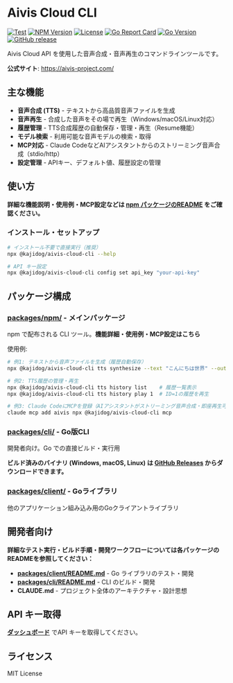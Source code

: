# Aivis Cloud CLI

[![Test](https://github.com/kajidog/aivis-cloud-cli/actions/workflows/test.yml/badge.svg)](https://github.com/kajidog/aivis-cloud-cli/actions/workflows/test.yml) [![NPM Version](https://img.shields.io/npm/v/@kajidog/aivis-cloud-cli.svg)](https://www.npmjs.com/package/@kajidog/aivis-cloud-cli) [![License](https://img.shields.io/github/license/kajidog/aivis-cloud-cli.svg)](https://github.com/kajidog/aivis-cloud-cli/blob/main/LICENSE) [![Go Report Card](https://goreportcard.com/badge/github.com/kajidog/aivis-cloud-cli/packages/client)](https://goreportcard.com/report/github.com/kajidog/aivis-cloud-cli/packages/client) [![Go Version](https://img.shields.io/badge/go-1.23-blue.svg)](https://go.dev/dl/) [![GitHub release](https://img.shields.io/github/v/release/kajidog/aivis-cloud-cli)](https://github.com/kajidog/aivis-cloud-cli/releases/latest)

Aivis Cloud API を使用した音声合成・音声再生のコマンドラインツールです。

**公式サイト**: https://aivis-project.com/

## 主な機能

- **音声合成 (TTS)** - テキストから高品質音声ファイルを生成
- **音声再生** - 合成した音声をその場で再生（Windows/macOS/Linux対応）  
- **履歴管理** - TTS合成履歴の自動保存・管理・再生（Resume機能）
- **モデル検索** - 利用可能な音声モデルの検索・取得
- **MCP対応** - Claude CodeなどAIアシスタントからのストリーミング音声合成（stdio/http）
- **設定管理** - APIキー、デフォルト値、履歴設定の管理

## 使い方

**詳細な機能説明・使用例・MCP設定などは [npm パッケージのREADME](./packages/npm/README.md) をご確認ください。**

### インストール・セットアップ

```bash
# インストール不要で直接実行（推奨）
npx @kajidog/aivis-cloud-cli --help

# API キー設定
npx @kajidog/aivis-cloud-cli config set api_key "your-api-key"
```

## パッケージ構成

### [packages/npm/](./packages/npm/) - **メインパッケージ**
npm で配布される CLI ツール。**機能詳細・使用例・MCP設定はこちら**

使用例:
```bash
# 例1: テキストから音声ファイルを生成（履歴自動保存）
npx @kajidog/aivis-cloud-cli tts synthesize --text "こんにちは世界" --output "output.wav"

# 例2: TTS履歴の管理・再生
npx @kajidog/aivis-cloud-cli tts history list    # 履歴一覧表示
npx @kajidog/aivis-cloud-cli tts history play 1  # ID=1の履歴を再生

# 例3: Claude CodeにMCPを登録（AIアシスタントがストリーミング音声合成・即座再生可能）
claude mcp add aivis npx @kajidog/aivis-cloud-cli mcp
```

### [packages/cli/](./packages/cli/) - Go版CLI
開発者向け。Go での直接ビルド・実行用

**ビルド済みのバイナリ (Windows, macOS, Linux) は [GitHub Releases](https://github.com/kajidog/aivis-cloud-cli/releases) からダウンロードできます。**

### [packages/client/](./packages/client/) - Goライブラリ
他のアプリケーション組み込み用のGoクライアントライブラリ

## 開発者向け

**詳細なテスト実行・ビルド手順・開発ワークフローについては各パッケージのREADMEを参照してください：**

- **[packages/client/README.md](./packages/client/README.md)** - Go ライブラリのテスト・開発
- **[packages/cli/README.md](./packages/cli/README.md)** - CLI のビルド・開発  
- **CLAUDE.md** - プロジェクト全体のアーキテクチャ・設計思想

## API キー取得

[**ダッシュボード**](https://hub.aivis-project.com/cloud-api/dashboard) でAPI キーを取得してください。

## ライセンス

MIT License
